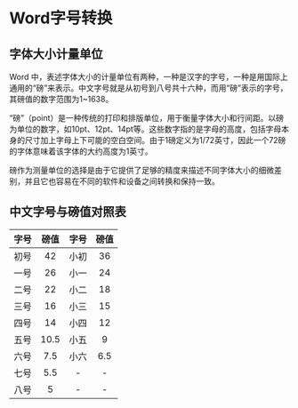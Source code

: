# Word字号转换 <!-- {docsify-ignore} -->

## 字体大小计量单位
Word 中，表述字体大小的计量单位有两种，一种是汉字的字号，一种是用国际上通用的“磅”来表示。中文字号就是从初号到八号共十六种，而用“磅”表示的字号，其磅值的数字范围为1~1638。

“磅”（point）是一种传统的打印和排版单位，用于衡量字体大小和行间距。以磅为单位的数字，如10pt、12pt、14pt等。这些数字指的是字母的高度，包括字母本身的尺寸加上字母上下可能的空白空间。由于1磅定义为1/72英寸，因此一个72磅的字体意味着该字体的大约高度为1英寸。

磅作为测量单位的选择是由于它提供了足够的精度来描述不同字体大小的细微差别，并且它也容易在不同的软件和设备之间转换和保持一致。  

## 中文字号与磅值对照表

| 字号 | 磅值 | 字号 | 磅值 |
|:----------:|:----------:|:----------:|:----------:|
| 初号 | 42 | 小初 | 36 |
| 一号 | 26 | 小一 | 24 |
| 二号 | 22 | 小二 | 18 |
| 三号 | 16 | 小三 | 15 |
| 四号 | 14 | 小四 | 12 |
| 五号 | 10.5 | 小五 | 9 |
| 六号 | 7.5 | 小六 | 6.5 |
| 七号 | 5.5 | - | - |
| 八号 | 5 | - | - |
